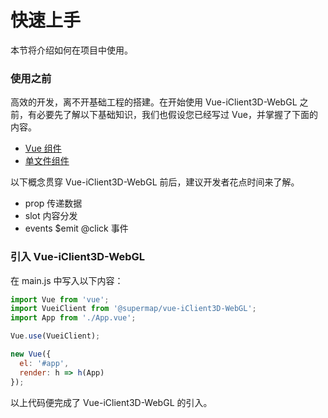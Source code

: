 # 快速上手

本节将介绍如何在项目中使用。

### 使用之前

高效的开发，离不开基础工程的搭建。在开始使用 Vue-iClient3D-WebGL 之前，有必要先了解以下基础知识，我们也假设您已经写过 Vue，并掌握了下面的内容。

  - [Vue 组件](https://cn.vuejs.org/v2/guide/components.html)
  - [单文件组件](https://cn.vuejs.org/v2/guide/single-file-components.html)

以下概念贯穿 Vue-iClient3D-WebGL 前后，建议开发者花点时间来了解。

  - prop 传递数据
  - slot 内容分发
  - events $emit @click 事件

### 引入 Vue-iClient3D-WebGL

在 main.js 中写入以下内容：

```js
import Vue from 'vue';
import VueiClient from '@supermap/vue-iClient3D-WebGL';
import App from './App.vue';

Vue.use(VueiClient);

new Vue({
  el: '#app',
  render: h => h(App)
});
```

以上代码便完成了 Vue-iClient3D-WebGL 的引入。
